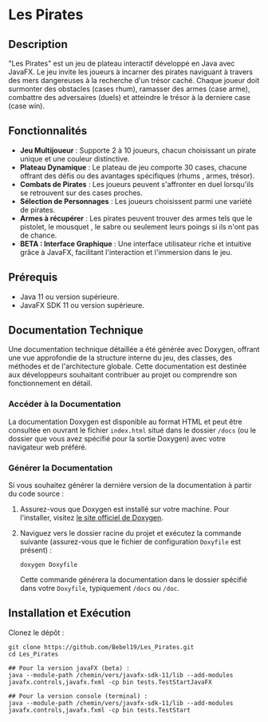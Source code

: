 
# Les Pirates

## Description

"Les Pirates" est un jeu de plateau interactif développé en Java avec JavaFX. Le jeu invite les joueurs à incarner des pirates naviguant à travers des mers dangereuses à la recherche d'un trésor caché. Chaque joueur doit surmonter des obstacles (cases rhum), ramasser des armes (case arme), combattre des adversaires (duels) et atteindre le trésor à la derniere case (case win).

## Fonctionnalités

- **Jeu Multijoueur** : Supporte 2 à 10 joueurs, chacun choisissant un pirate unique et une couleur distinctive.
- **Plateau Dynamique** : Le plateau de jeu comporte 30 cases, chacune offrant des défis ou des avantages spécifiques (rhums , armes, trésor).
- **Combats de Pirates** : Les joueurs peuvent s'affronter en duel lorsqu'ils se retrouvent sur des cases proches.
- **Sélection de Personnages** : Les joueurs choisissent parmi une variété de pirates.
- **Armes à récupérer** : Les pirates peuvent trouver des armes tels que le pistolet, le mousquet , le sabre ou seulement leurs poings si ils n'ont pas de chance.
- **BETA : Interface Graphique** : Une interface utilisateur riche et intuitive grâce à JavaFX, facilitant l'interaction et l'immersion dans le jeu.

## Prérequis

- Java 11 ou version supérieure.
- JavaFX SDK 11 ou version supérieure.

## Documentation Technique

Une documentation technique détaillée a été générée avec Doxygen, offrant une vue approfondie de la structure interne du jeu, des classes, des méthodes et de l'architecture globale. Cette documentation est destinée aux développeurs souhaitant contribuer au projet ou comprendre son fonctionnement en détail.

### Accéder à la Documentation

La documentation Doxygen est disponible au format HTML et peut être consultée en ouvrant le fichier `index.html` situé dans le dossier `/docs` (ou le dossier que vous avez spécifié pour la sortie Doxygen) avec votre navigateur web préféré.

### Générer la Documentation

Si vous souhaitez générer la dernière version de la documentation à partir du code source :

1. Assurez-vous que Doxygen est installé sur votre machine. Pour l'installer, visitez [le site officiel de Doxygen](http://www.doxygen.nl/).

2. Naviguez vers le dossier racine du projet et exécutez la commande suivante (assurez-vous que le fichier de configuration `Doxyfile` est présent) :

    ```shell
    doxygen Doxyfile
    ```

    Cette commande générera la documentation dans le dossier spécifié dans votre `Doxyfile`, typiquement `/docs` ou `/doc`.


## Installation et Exécution

Clonez le dépôt :

```shell
git clone https://github.com/Bebel19/Les_Pirates.git
cd Les_Pirates

## Pour la version javaFX (beta) :
java --module-path /chemin/vers/javafx-sdk-11/lib --add-modules javafx.controls,javafx.fxml -cp bin tests.TestStartJavaFX

## Pour la version console (terminal) : 
java --module-path /chemin/vers/javafx-sdk-11/lib --add-modules javafx.controls,javafx.fxml -cp bin tests.TestStart
```
